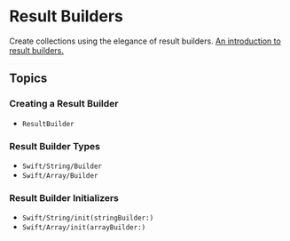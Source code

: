 # Result Builders

Create collections using the elegance of result builders.
[An introduction to result builders.][intro]

[intro]: https://docs.swift.org/swift-book/documentation/the-swift-programming-language/advancedoperators#Result-Builders

## Topics

### Creating a Result Builder

- ``ResultBuilder``

### Result Builder Types

- ``Swift/String/Builder``
- ``Swift/Array/Builder``

### Result Builder Initializers

- ``Swift/String/init(stringBuilder:)``
- ``Swift/Array/init(arrayBuilder:)``
